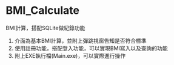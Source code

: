 # BMI_Calculate  
BMI計算，搭配SQLite做紀錄功能

1. 介面為基本BMI計算，並附上彈跳視窗告知是否符合標準  
2. 使用註冊功能，搭配登入功能，可以實現BMI寫入以及查詢的功能  
3. 附上EXE執行檔(Main.exe)，可以實際進行操作  
